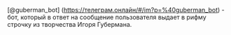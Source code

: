 [@guberman_bot] (https://телеграм.онлайн/#/im?p=%40guberman_bot) - бот, который в ответ на сообщение пользователя выдает в рифму строчку из творчества Игоря Губермана.
